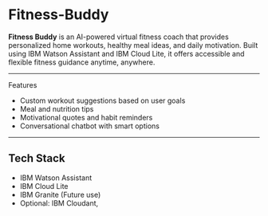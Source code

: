 # Fitness-Buddy


**Fitness Buddy** is an AI-powered virtual fitness coach that provides personalized home workouts, healthy meal ideas, and daily motivation. Built using IBM Watson Assistant and IBM Cloud Lite, it offers accessible and flexible fitness guidance anytime, anywhere.

---

   Features
- Custom workout suggestions based on user goals
- Meal and nutrition tips
- Motivational quotes and habit reminders
- Conversational chatbot with smart options

---

## Tech Stack
- IBM Watson Assistant
- IBM Cloud Lite
- IBM Granite (Future use)
- Optional: IBM Cloudant,

